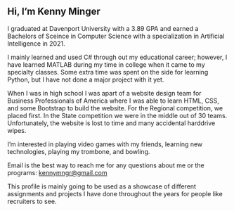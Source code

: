 Hi, I’m Kenny Minger
-
I graduated at Davenport University with a 3.89 GPA and earned a Bachelors of Sceince in Computer Science with a specialization in Artificial Intelligence in 2021.

I mainly learned and used C# through out my educational career; however, I have learned MATLAB during my time in college when it came to my specialty classes. Some extra time was spent on the side for learning Python, but I have not done a major project with it yet. 

When I was in high school I was apart of a website design team for Business Professionals of America where I was able to learn HTML, CSS, and some Bootstrap to build the website. For the Regional competition, we placed first. In the State competition we were in the middle out of 30 teams. Unfortunately, the website is lost to time and many accidental harddrive wipes. 

I’m interested in playing video games with my friends, learning new technologies, playing my trombone, and bowling. 

Email is the best way to reach me for any questions about me or the programs: kennymngr@gmail.com


This profile is mainly going to be used as a showcase of different assignments and projects I have done throughout the years for people like recruiters to see. 
<!---
Kminger/Kminger is a ✨ special ✨ repository because its `README.md` (this file) appears on your GitHub profile.
You can click the Preview link to take a look at your changes.
--->
